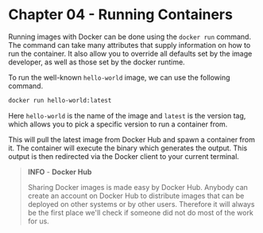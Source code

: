# Chapter 04 - Running Containers

Running images with Docker can be done using the `docker run` command. The command can take many attributes that supply information on how to run the container. It also allow you to override all defaults set by the image developer, as well as those set by the docker runtime.

To run the well-known `hello-world` image, we can use the following command.

```bash
docker run hello-world:latest
```

Here `hello-world` is the name of the image and `latest` is the version tag, which allows you to pick a specific version to run a container from.

This will pull the latest image from Docker Hub and spawn a container from it. The container will execute the binary which generates the output. This output is then redirected via the Docker client to your current terminal.

> **INFO** - **Docker Hub**
>
> Sharing Docker images is made easy by Docker Hub. Anybody can create an account on Docker Hub to distribute images that can be deployed on other systems or by other users. Therefore it will always be the first place we'll check if someone did not do most of the work for us.